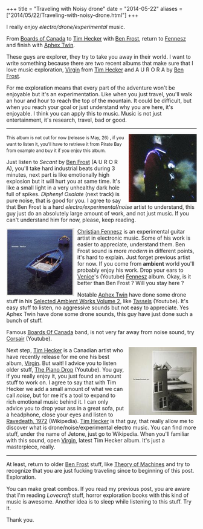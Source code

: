 +++
title = "Traveling with Noisy drone"
date = "2014-05-22"
aliases = ["2014/05/22/Traveling-with-noisy-drone.html"]
+++

I really enjoy *electro/drone/experimental* music.

From [Boards of Canada][1] to [Tim Hecker][2] with [Ben Frost][3], return to [Fennesz][4] and finish with [Aphex Twin][5].

These guys are explorer, they try to take you away in their world.
I want to write something because there are two recent albums that make sure that
I love music exploration, [Virgin][10] from [Tim Hecker][2] and A U R O R A by [Ben Frost][3].

For me exploration means that every part of the adventure won't be enjoyable but it's an experimentation. Like when you just travel, you'll walk an hour and hour to reach the top of the mountain. It could be difficult, but when you reach your goal or just understand why you are here, it's enjoyable. I think you can apply this to music. Music is not just entertainment, it's research, travel, bad or good.

<center><hr></center>

<img alt="Ben Frost - A U R O R A" style="margin-left:8px;float:right" src="/images/posts/ben_frost_aurora.jpg" />

<small>This album is not out for now (release is May, 26) , if you want to listen it, you'll have to retrieve it from Pirate Bay from example and buy it if you enjoy this album.</small>

Just listen to *Secant* by [Ben Frost][3] (A U R O R A), you'll take hard industrial beats
during 3 minutes, next part is like emotionally high explosion but it will hurt you at same time. It's like a small light in a very unhealthy dark hole full of spikes. *Diphenyl Oxalate* (next track) is pure noise, that is good for you. I agree to say that Ben Frost is a hard *electro/experimental/noise* artist to understand, this guy just do an absolutely large amount of work, and not just music. If you can't understand him for now, please, keep reading.

<img alt="Fennesz - Venice" style="margin-right:8px;float:left" src="/images/posts/fennesz_venice.jpg" />

[Christian Fennesz][4] is an experimental guitar artist in electronic music. Some of his work is easier to appreciate, understand them. Ben Frost sound is more *modern* in different points, it's hard to explain. Just forget previous artist for now. If you come from **ambient** world you'll probably enjoy his work. Drop your ears to [Venice][11]'s (Youtube) [Fennesz][4] album. Okay, is it better than Ben Frost ? Will you stay here ?

Notable [Aphex Twin][5] have done some drone stuff in his [Selected Ambient Works Volume 2][17], like [Tassels][12] (Youtube). It's easy stuff to listen, no aggressive sounds but not easy to appreciate. Yes Aphex Twin have done some drone sounds, this guy have just done such a bunch of stuff.

Famous [Boards Of Canada][1] band, is not very far away from noise sound, try [Corsair][13] (Youtube).

<img alt="Tim Hecker - Ravedeath, 1972" style="margin-left:8px;float:right" src="/images/posts/tim_hecker_ravedeath_1972.jpg" />

Next step, [Tim Hecker][2] is a Canadian artist who have recently release for me one his best album, [Virgin][10]. But wait! I advice you to listen older stuff, [The Piano Drop][14] (Youtube). You guy, if you really enjoy it, you just found an amount stuff to work on. I agree to say that with Tim Hecker we add a small amount of what we can call *noise*, but for me it's a tool to expand to rich emotional music behind it. I can only advice you to drop your ass in a great sofa, put a headphone, close your eyes and listen to [Ravedeath, 1972][15] (Wikipedia). [Tim Hecker][2] is that guy, that really allow me to discover what is drone/noise/experimental electro music. You can find more stuff, under the name of Jetone, just go to Wikipedia. When you'll familiar with this sound, open [Virgin][10], latest Tim Hecker album. It's just a masterpiece, really.

<center><hr></center>

At least, return to older [Ben Frost][3] stuff, like [Theory of Machines][16] and try to recognize that you are just fucking traveling since to beginning of this post. Exploration.

You can make great combos. If you read my previous post, you are aware that I'm reading *Lovecraft* stuff, horror exploration books with this kind of music is awesome. Another idea is to sleep while listening to this stuff. Try it.


Thank you.

[1]: http://en.wikipedia.org/wiki/Boards_of_Canada
[2]: http://en.wikipedia.org/wiki/Tim_Hecker
[3]: http://en.wikipedia.org/wiki/Ben_Frost_(musician)
[4]: http://en.wikipedia.org/wiki/Christian_Fennesz
[5]: http://en.wikipedia.org/wiki/Aphex_Twin
[10]: http://en.wikipedia.org/wiki/Virgins_(Tim_Hecker_album)
[11]: https://www.youtube.com/watch?v=XWAghDS6s4Q&list=PLKtI6DyKnYmNmVOGTz0wTki0kiLHVpdi5
[12]: https://www.youtube.com/watch?v=wwH1KSAIVH4
[13]: http://www.youtube.com/watch?v=CZHS52l-4Nw
[14]: http://www.youtube.com/watch?v=EE9mT4JaW_0
[15]: http://en.wikipedia.org/wiki/Ravedeath,_1972
[16]: http://www.youtube.com/watch?v=3fy4YPd7viU
[17]: http://en.wikipedia.org/wiki/Selected_Ambient_Works_Volume_II
